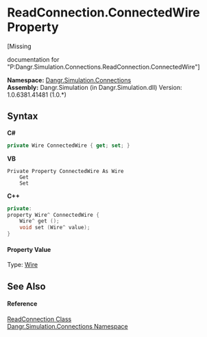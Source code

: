 # ReadConnection.ConnectedWire Property 
 

\[Missing <summary> documentation for "P:Dangr.Simulation.Connections.ReadConnection.ConnectedWire"\]

**Namespace:**&nbsp;<a href="N_Dangr_Simulation_Connections">Dangr.Simulation.Connections</a><br />**Assembly:**&nbsp;Dangr.Simulation (in Dangr.Simulation.dll) Version: 1.0.6381.41481 (1.0.*)

## Syntax

**C#**<br />
``` C#
private Wire ConnectedWire { get; set; }
```

**VB**<br />
``` VB
Private Property ConnectedWire As Wire
	Get
	Set
```

**C++**<br />
``` C++
private:
property Wire^ ConnectedWire {
	Wire^ get ();
	void set (Wire^ value);
}
```


#### Property Value
Type: <a href="T_Dangr_Simulation_Connections_Wire">Wire</a>

## See Also


#### Reference
<a href="T_Dangr_Simulation_Connections_ReadConnection">ReadConnection Class</a><br /><a href="N_Dangr_Simulation_Connections">Dangr.Simulation.Connections Namespace</a><br />